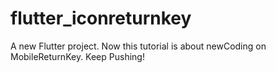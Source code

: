 # flutter_iconreturnkey

A new Flutter project.
Now this tutorial is about newCoding on MobileReturnKey.
Keep Pushing!

